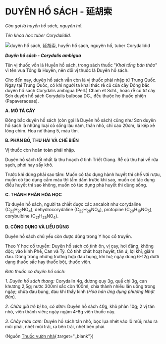 # DUYÊN HỒ SÁCH - 延胡索

*Còn gọi là huyền hồ sách, nguyên hồ.*

*Tên khoa học tuber Corydalidid.*

![duyên hồ sách, 延胡索, huyền hồ sách, nguyên hồ, tuber Corydalidid](/imgs/caythuoc/dtl/duyen-ho-sach.jpg)

***Duyên hồ sách - Corydalis ambigua***

Tên vị thuốc vốn là Huyền hồ sách, trong sách thuốc "*Khai tống bản thảo*" vì tên vua Tống là Huyền, nên đổi vị thuốc là Duyên hồ sách.

Cho đến nay, duyên hồ sách vẫn còn là vị thuốc phải nhập từ Trung Quốc. Ngay tại Trung Quốc, có khi người ta khai thác rễ củ của cây Đông bắc duyên hồ sách Corydalis ambigua (Pell.) Cham et Schl., hoặc rễ củ từ cây Sơn duyên hồ sách Corydalis bulbosa DC., đều thuộc họ thuốc phiện (Papaveraceae).

**A. MÔ TẢ CÂY**

Đông bắc duyên hồ sách (còn gọi là Duyên hồ sách) cũng như Sơn duyên hồ sách là những loại cỏ sống lâu năm, thân nhỏ, chỉ cao 20cm, lá kép xẻ lông chim. Hoa nở tháng 5, màu tím.

**B. PHÂN BỐ, THU HÁI VÀ CHẾ BIẾN**

Vị thuốc còn hoàn toàn phải nhập.

Duyên hồ sách tốt nhất là thu hoạch ở tỉnh Triết Giang. Rễ củ thu hái về rửa sạch, phơi hay sấy khô.

Trước khi dùng phải sao tẩm: Muốn có tác dụng hành huyết thì chế với rượu, muốn có tác dụng cầm máu thì tẩm dấm trước khi sao, muốn có tác dụng điều huyết thì sao không, muốn có tác dụng phá huyết thì dùng sống.

**C. THÀNH PHẦN HÓA HỌC**

Từ duyên hồ sách, người ta chiết được các ancaloit như corydaline (C<sub>22</sub>H<sub>27</sub>NO<sub>4</sub>), dehydrocorydaline (C<sub>22</sub>H<sub>28</sub>NO<sub>4</sub>), protopine (C<sub>20</sub>H<sub>19</sub>NO<sub>5</sub>), corybulbine (C<sub>21</sub>H<sub>25</sub>NO<sub>4</sub>).

**D. CÔNG DỤNG VÀ LIỀU DÙNG**

Duyên hồ sách chủ yếu còn được dùng trong Y học cổ truyền.

Theo Y học cổ truyền: Duyên hồ sách có tính ôn, vị cay, hơi đắng, không độc; vào kinh Phế, Can và Tỳ. Có tính chất hoạt huyết, tán ứ, lợi khí, giảm đau. Dùng trong những trường hợp đau bụng, khí hư; ngày dùng 6-12g dưới dạng thuốc sắc hay thuốc bột, thuốc viên.

*Đơn thuốc có duyên hồ sách:*

*1\. Duyên hồ sách thang:* Corydalin 4g, đương quy 3g, quế chi 3g, can khương 2,5g; nước 300ml sắc còn 100ml, chia thành nhiều lần uống trong ngày; chữa đau bụng, đau khi thấy kinh (*Hòa hán ứng dụng phương Nhật Bản*).

*2\. Chữa già trẻ bị ho, có đờm:* Duyên hồ sách 40g, khô phàn 10g; 2 vị tán nhỏ, viên thành viên; ngày ngậm 4-8g viên thuốc này.

*3\. Chảy máu cam:* Duyên hồ sách tán nhỏ, bọc lụa nhét vào lỗ mũi; máu ra mũi phải, nhét mũi trái, ra bên trái, nhét bên phải.


(Nguồn [Thuốc vườn nhà](http://thuocvuonnha.com){:target="_blank"})